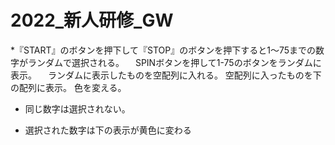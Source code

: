 # 2022_新人研修_GW

*『START』のボタンを押下して『STOP』のボタンを押下すると1〜75までの数字がランダムで選択される。
 　SPINボタンを押して1-75のボタンをランダムに表示。
 　ランダムに表示したものを空配列に入れる。
   空配列に入ったものを下の配列に表示。
   色を変える。

* 同じ数字は選択されない。
　

* 選択された数字は下の表示が黄色に変わる 
